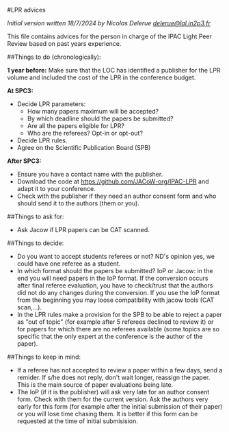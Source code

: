 #LPR advices

*Initial version written 18/7/2024 by Nicolas Delerue delerue@lal.in2p3.fr*

This file contains advices for the person in charge of the IPAC Light Peer Review based on past years experience.

##Things to do (chronologically):

**1 year before:** Make sure that the LOC has identified a publisher for the LPR volume and included the cost of the LPR in the conference budget. 

**At SPC3:**

* Decide LPR parameters:
  * How many papers maximum will be accepted?
  * By which deadline should the papers be submitted?
  * Are all the papers eligible for LPR?
  * Who are the referees? Opt-in or opt-out?
* Decide LPR rules. 
* Agree on the Scientific Publication Board (SPB)

**After SPC3:**

* Ensure you have a contact name with the publisher.
* Download the code at https://github.com/JACoW-org/IPAC-LPR and adapt it to your conference.
* Check with the publisher if they need an author consent form and who should send it to the authors (them or you).

##Things to ask for:

* Ask Jacow if LPR papers can be CAT scanned.

##Things to decide:

* Do you want to accept students referees or not? ND's opinion yes, we could have one referee as a student.
* In which format should the papers be submitted? IoP or Jacow: in the end you will need papers in the IoP format. If the conversion occurs after final referee evaluation, you have to check/trust that the authors did not do any changes during the conversion. If you use the IoP format from the beginning you may loose compatibility with jacow tools (CAT scan,...).
* In the LPR rules make a provision for the SPB to be able to reject a paper as "out of topic" (for example after 5 referees declined to review it) or for papers for which there are no referees available (some topics are so specific that the only expert at the conference is the author of the paper).

##Things to keep in mind:

- If a referee has not accepted to review a paper within a few days, send a remider. If s/he does not reply, don't wait longer, reassign the paper. This is the main source of paper evaluations being late.
- The IoP (if it is the publisher) will ask very late for an author consent form. Check with them for the current version. Ask the authors very early for this form (for example after the initial submission of their paper) or you will lose time chasing them. It is better if this form can be requested at the time of initial submisision.

